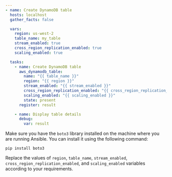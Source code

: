 ```yaml
---
- name: Create DynamoDB table
  hosts: localhost
  gather_facts: false

  vars:
    region: us-west-2
    table_name: my_table
    stream_enabled: true
    cross_region_replication_enabled: true
    scaling_enabled: true

  tasks:
    - name: Create DynamoDB table
      aws_dynamodb_table:
        name: "{{ table_name }}"
        region: "{{ region }}"
        stream_enabled: "{{ stream_enabled }}"
        cross_region_replication_enabled: "{{ cross_region_replication_enabled }}"
        scaling_enabled: "{{ scaling_enabled }}"
        state: present
      register: result

    - name: Display table details
      debug:
        var: result
```

Make sure you have the `boto3` library installed on the machine where you are running Ansible. You can install it using the following command:

```
pip install boto3
```

Replace the values of `region`, `table_name`, `stream_enabled`, `cross_region_replication_enabled`, and `scaling_enabled` variables according to your requirements.
